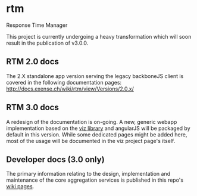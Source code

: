 # rtm
Response Time Manager

This project is currently undergoing a heavy transformation which will soon result in the publication of v3.0.0.

## RTM 2.0 docs

The  2.X standalone app version serving the legacy backboneJS client is covered in the following documentation pages:
http://docs.exense.ch/wiki/rtm/view/Versions/2.0.x/

## RTM 3.0 docs

A redesign of the documentation is on-going. A new, generic webapp implementation based on the [viz library](https://github.com/exense/exense-visualization) and angularJS will be packaged by default in this version. While some dedicated pages might be added here, most of the usage will be documented in the viz project page's itself.

## Developer docs (3.0 only)

The primary information relating to the design, implementation and maintenance of the core aggregation services is published in this repo's [wiki pages](https://github.com/exense/rtm/wiki/Developer-Docs).
